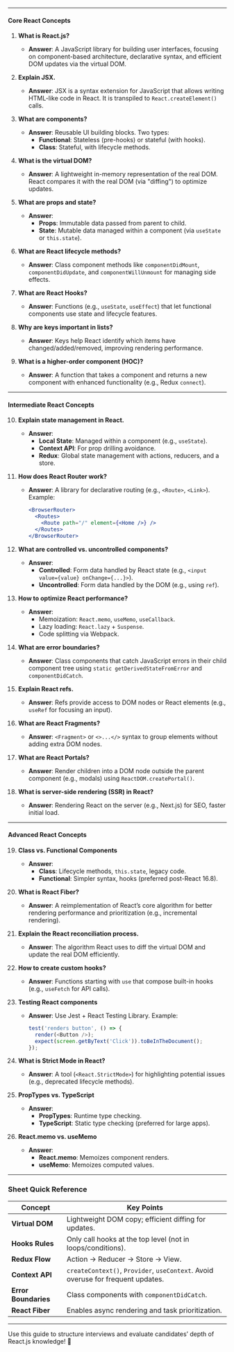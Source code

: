 
---

#### **Core React Concepts**  
1. **What is React.js?**  
   - **Answer**: A JavaScript library for building user interfaces, focusing on component-based architecture, declarative syntax, and efficient DOM updates via the virtual DOM.  

2. **Explain JSX.**  
   - **Answer**: JSX is a syntax extension for JavaScript that allows writing HTML-like code in React. It is transpiled to `React.createElement()` calls.  

3. **What are components?**  
   - **Answer**: Reusable UI building blocks. Two types:  
     - **Functional**: Stateless (pre-hooks) or stateful (with hooks).  
     - **Class**: Stateful, with lifecycle methods.  

4. **What is the virtual DOM?**  
   - **Answer**: A lightweight in-memory representation of the real DOM. React compares it with the real DOM (via "diffing") to optimize updates.  

5. **What are props and state?**  
   - **Answer**:  
     - **Props**: Immutable data passed from parent to child.  
     - **State**: Mutable data managed within a component (via `useState` or `this.state`).  

6. **What are React lifecycle methods?**  
   - **Answer**: Class component methods like `componentDidMount`, `componentDidUpdate`, and `componentWillUnmount` for managing side effects.  

7. **What are React Hooks?**  
   - **Answer**: Functions (e.g., `useState`, `useEffect`) that let functional components use state and lifecycle features.  

8. **Why are keys important in lists?**  
   - **Answer**: Keys help React identify which items have changed/added/removed, improving rendering performance.  

9. **What is a higher-order component (HOC)?**  
   - **Answer**: A function that takes a component and returns a new component with enhanced functionality (e.g., Redux `connect`).  

---

#### **Intermediate React Concepts**  
10. **Explain state management in React.**  
    - **Answer**:  
      - **Local State**: Managed within a component (e.g., `useState`).  
      - **Context API**: For prop drilling avoidance.  
      - **Redux**: Global state management with actions, reducers, and a store.  

11. **How does React Router work?**  
    - **Answer**: A library for declarative routing (e.g., `<Route>`, `<Link>`). Example:  
      ```jsx
      <BrowserRouter>
        <Routes>
          <Route path="/" element={<Home />} />
        </Routes>
      </BrowserRouter>
      ```  

12. **What are controlled vs. uncontrolled components?**  
    - **Answer**:  
      - **Controlled**: Form data handled by React state (e.g., `<input value={value} onChange={...}>`).  
      - **Uncontrolled**: Form data handled by the DOM (e.g., using `ref`).  

13. **How to optimize React performance?**  
    - **Answer**:  
      - Memoization: `React.memo`, `useMemo`, `useCallback`.  
      - Lazy loading: `React.lazy` + `Suspense`.  
      - Code splitting via Webpack.  

14. **What are error boundaries?**  
    - **Answer**: Class components that catch JavaScript errors in their child component tree using `static getDerivedStateFromError` and `componentDidCatch`.  

15. **Explain React refs.**  
    - **Answer**: Refs provide access to DOM nodes or React elements (e.g., `useRef` for focusing an input).  

16. **What are React Fragments?**  
    - **Answer**: `<Fragment>` or `<>...</>` syntax to group elements without adding extra DOM nodes.  

17. **What are React Portals?**  
    - **Answer**: Render children into a DOM node outside the parent component (e.g., modals) using `ReactDOM.createPortal()`.  

18. **What is server-side rendering (SSR) in React?**  
    - **Answer**: Rendering React on the server (e.g., Next.js) for SEO, faster initial load.  

---

#### **Advanced React Concepts**  
19. **Class vs. Functional Components**  
    - **Answer**:  
      - **Class**: Lifecycle methods, `this.state`, legacy code.  
      - **Functional**: Simpler syntax, hooks (preferred post-React 16.8).  

20. **What is React Fiber?**  
    - **Answer**: A reimplementation of React’s core algorithm for better rendering performance and prioritization (e.g., incremental rendering).  

21. **Explain the React reconciliation process.**  
    - **Answer**: The algorithm React uses to diff the virtual DOM and update the real DOM efficiently.  

22. **How to create custom hooks?**  
    - **Answer**: Functions starting with `use` that compose built-in hooks (e.g., `useFetch` for API calls).  

23. **Testing React components**  
    - **Answer**: Use Jest + React Testing Library. Example:  
      ```javascript
      test('renders button', () => {
        render(<Button />);
        expect(screen.getByText('Click')).toBeInTheDocument();
      });
      ```  

24. **What is Strict Mode in React?**  
    - **Answer**: A tool (`<React.StrictMode>`) for highlighting potential issues (e.g., deprecated lifecycle methods).  

25. **PropTypes vs. TypeScript**  
    - **Answer**:  
      - **PropTypes**: Runtime type checking.  
      - **TypeScript**: Static type checking (preferred for large apps).  

26. **React.memo vs. useMemo**  
    - **Answer**:  
      - **React.memo**: Memoizes component renders.  
      - **useMemo**: Memoizes computed values.  

---

### **Sheet Quick Reference**  
| Concept              | Key Points                                                                 |  
|----------------------|----------------------------------------------------------------------------|  
| **Virtual DOM**       | Lightweight DOM copy; efficient diffing for updates.                       |  
| **Hooks Rules**       | Only call hooks at the top level (not in loops/conditions).                |  
| **Redux Flow**        | Action → Reducer → Store → View.                                           |  
| **Context API**       | `createContext()`, `Provider`, `useContext`. Avoid overuse for frequent updates. |  
| **Error Boundaries**  | Class components with `componentDidCatch`.                                |  
| **React Fiber**       | Enables async rendering and task prioritization.                           |  

---

Use this guide to structure interviews and evaluate candidates’ depth of React.js knowledge! 🚀